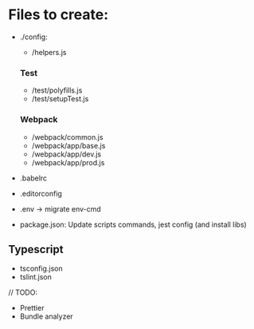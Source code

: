 # Files to create:

- ./config:

  - /helpers.js

  ### Test

  - /test/polyfills.js
  - /test/setupTest.js

  ###  Webpack

  - /webpack/common.js
  - /webpack/app/base.js
  - /webpack/app/dev.js
  - /webpack/app/prod.js

- .babelrc
- .editorconfig
- .env -> migrate env-cmd
- package.json: Update scripts commands, jest config (and install libs)

## Typescript
- tsconfig.json
- tslint.json


// TODO:
- Prettier
- Bundle analyzer
